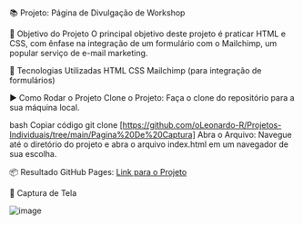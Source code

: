 📚 Projeto: Página de Divulgação de Workshop

🎯 Objetivo do Projeto
O principal objetivo deste projeto é praticar HTML e CSS, com ênfase na integração de um formulário com o Mailchimp, um popular serviço de e-mail marketing.

🚀 Tecnologias Utilizadas
HTML
CSS
Mailchimp (para integração de formulários)

▶️ Como Rodar o Projeto
Clone o Projeto: Faça o clone do repositório para a sua máquina local.

bash
Copiar código
git clone [https://github.com/oLeonardo-R/Projetos-Individuais/tree/main/Pagina%20De%20Captura]
Abra o Arquivo: Navegue até o diretório do projeto e abra o arquivo index.html em um navegador de sua escolha.

📦 Resultado
GitHub Pages: [Link para o Projeto](https://oleonardo-r.github.io/Projetos-Individuais/)

📸 Captura de Tela

![image](https://github.com/user-attachments/assets/7bed98d1-5197-4f5e-9718-4a78f9bdb9c3)


